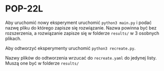 # POP-22L

Aby uruchomić nowy eksperyment uruchomić `python3 main.py` i podać nazwę pliku do którego zapisze się rozwiązanie.
Nazwa powinna być bez rozszerzenia, a rozwiązanie zapisze się w folderze `results/` w 3 osobnych plikach.

Aby odtworzyć eksperymenty uruchomić `python3 recreate.py`.

Nazwy plików do odtworzenia wrzucać do `recreate.yaml` do jedynej listy.
Muszą one być w folderze `results/`
